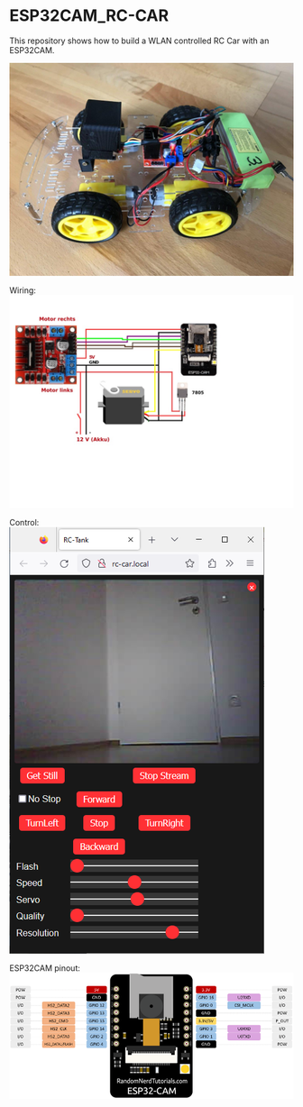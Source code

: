 # ESP32CAM_RC-CAR

This repository shows how to build a WLAN controlled RC Car with an ESP32CAM.

![RC-Car1](RC-Car1.JPG)

Wiring:
![Wiring](ESP32-CAM-RC-Car.jpg)

Control:
![Interface](Web-Interface.png)

ESP32CAM pinout:
![ESP32-CAM-pinout-new.png](ESP32-CAM-pinout-new.png "pinout")
